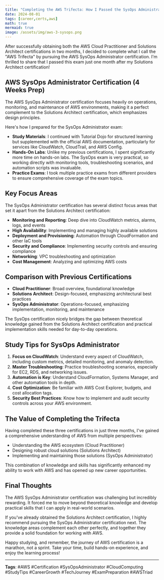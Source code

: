 ```yaml
---
title: "Completing the AWS Trifecta: How I Passed the SysOps Administrator Certification"
date: 2024-08-01
tags: [career,certs,aws]
math: true
mermaid: true
image: /assets/img/aws-3-sysops.png
---
```


After successfully obtaining both the AWS Cloud Practitioner and Solutions Architect certifications in two months, I decided to complete what I call the "AWS Trifecta" by pursuing the AWS SysOps Administrator certification. I'm thrilled to share that I passed this exam just one month after my Solutions Architect certification!

## AWS SysOps Administrator Certification (4 Weeks Prep)

The AWS SysOps Administrator certification focuses heavily on operations, monitoring, and maintenance of AWS environments, making it a perfect complement to the Solutions Architect certification, which emphasizes design principles.

Here's how I prepared for the SysOps Administrator exam:

- **Study Materials**: I continued with Tutorial Dojo for structured learning but supplemented with the official AWS documentation, particularly for services like CloudWatch, CloudTrail, and AWS Config.
- **Hands-On Labs**: Unlike my previous certifications, I spent significantly more time on hands-on labs. The SysOps exam is very practical, so working directly with monitoring tools, troubleshooting scenarios, and automation scripts was invaluable.
- **Practice Exams**: I took multiple practice exams from different providers to ensure comprehensive coverage of the exam topics.

## Key Focus Areas

The SysOps Administrator certification has several distinct focus areas that set it apart from the Solutions Architect certification:

- **Monitoring and Reporting**: Deep dive into CloudWatch metrics, alarms, logs, and events
- **High Availability**: Implementing and managing highly available solutions
- **Deployment and Provisioning**: Automation through CloudFormation and other IaC tools
- **Security and Compliance**: Implementing security controls and ensuring compliance
- **Networking**: VPC troubleshooting and optimization
- **Cost Management**: Analyzing and optimizing AWS costs

## Comparison with Previous Certifications

- **Cloud Practitioner**: Broad overview, foundational knowledge
- **Solutions Architect**: Design-focused, emphasizing architectural best practices
- **SysOps Administrator**: Operations-focused, emphasizing implementation, monitoring, and maintenance

The SysOps certification nicely bridges the gap between theoretical knowledge gained from the Solutions Architect certification and practical implementation skills needed for day-to-day operations.

## Study Tips for SysOps Administrator

1. **Focus on CloudWatch**: Understand every aspect of CloudWatch, including custom metrics, detailed monitoring, and anomaly detection.
2. **Master Troubleshooting**: Practice troubleshooting scenarios, especially for EC2, RDS, and networking issues.
3. **Automation is Key**: Understand CloudFormation, Systems Manager, and other automation tools in depth.
4. **Cost Optimization**: Be familiar with AWS Cost Explorer, budgets, and cost allocation tags.
5. **Security Best Practices**: Know how to implement and audit security controls across your AWS environment.

## The Value of Completing the Trifecta

Having completed these three certifications in just three months, I've gained a comprehensive understanding of AWS from multiple perspectives:

- Understanding the AWS ecosystem (Cloud Practitioner)
- Designing robust cloud solutions (Solutions Architect)
- Implementing and maintaining those solutions (SysOps Administrator)

This combination of knowledge and skills has significantly enhanced my ability to work with AWS and has opened up new career opportunities.

## Final Thoughts

The AWS SysOps Administrator certification was challenging but incredibly rewarding. It forced me to move beyond theoretical knowledge and develop practical skills that I can apply in real-world scenarios.

If you've already obtained the Solutions Architect certification, I highly recommend pursuing the SysOps Administrator certification next. The knowledge areas complement each other perfectly, and together they provide a solid foundation for working with AWS.

Happy studying, and remember, the journey of AWS certification is a marathon, not a sprint. Take your time, build hands-on experience, and enjoy the learning process!

---

**Tags**: #AWS #Certification #SysOpsAdministrator #CloudComputing #StudyTips #CareerGrowth #TechJourney #ExamPreparation #AWSTriad
